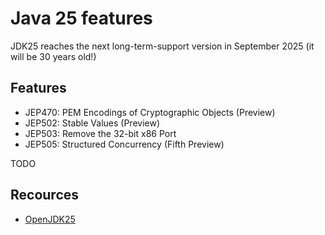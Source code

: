 # Java 25 features
JDK25 reaches the next long-term-support version in September 2025 (it will be 30 years old!)

## Features
* JEP470:	PEM Encodings of Cryptographic Objects (Preview)
* JEP502:	Stable Values (Preview)
* JEP503:	Remove the 32-bit x86 Port
* JEP505:	Structured Concurrency (Fifth Preview)

TODO

## Recources
* [OpenJDK25](https://openjdk.org/projects/jdk/25)
